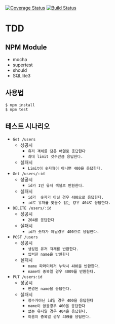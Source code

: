 [![Coverage Status](https://coveralls.io/repos/github/cheese10yun/travis-ci-node/badge.svg?branch=master)](https://coveralls.io/github/cheese10yun/travis-ci-node?branch=master)
[![Build Status](https://travis-ci.org/cheese10yun/travis-ci-node.svg?branch=master)](https://travis-ci.org/cheese10yun/travis-ci-node)

# TDD

## NPM Module
* mocha
* supertest
* should
* SQLlite3

## 사용법
```
$ npm install
$ npm test
```
## 테스트 시나리오

* `Get /users`
    * 성공시
        * `유저 객체를 담은 배열로 응답한다`
        * `최대 limit 갯수만큼 응답한다.`
    * 실패시
        * `Limit이 숫자형이 아니면 400을 응답한다.`
* `Get /users/:id`
    * 성공시
        * `id가 1인 유저 객챌르 반환한다.`
    * 실패시
        * `id가  숫자가 아닐 경우 400으로 응답한다.`
        * `id로 유저를 찾을수 없는 걍우 404로 응답한다.`
* `DELETE /users/:id`
    * 성공시
        * `204를 응답한다`
    * 실패시
        * `id가 숫자가 아닐경우 400으로 응답한다.`
* `POST /users`
    * 성공시
        * `생성된 유저 객체를 반환한다.`
        * `입력한 name을 반환한다`
    * 실패시
        * `name 파라미테거 누락시 400을 반환한다.`
        * `name이 중복일 경우 4009를 반환한다.`
* `PUT /users:id`
    * 성공시
        * `변경된 name을 응답한다.`
    * 실패시
        * `정수가아닌 id일 경우 400을 응답한다`
        * `name이 없을경우 400을 응답한다`
        * `없는 유저일 경우 404을 응답한다.`
        * `이름이 중복일 경우 409를 응답한다.`    

